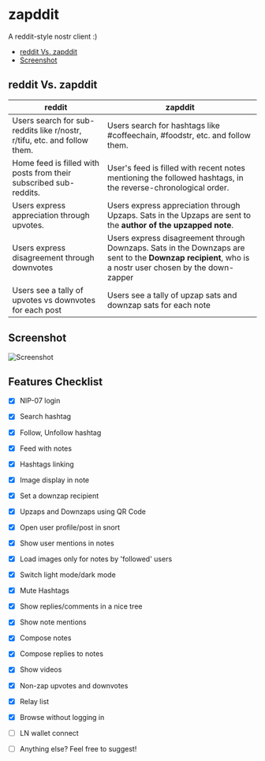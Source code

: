 # zapddit

A reddit-style nostr client :)

 * [reddit Vs. zapddit](#reddit-vs-zapddit)
 * [Screenshot](#screenshot)

## reddit Vs. zapddit

**reddit** | **zapddit**
---------- | ------------
Users search for sub-reddits like r/nostr, r/tifu, etc. and follow them. | Users search for hashtags like #coffeechain, #foodstr, etc. and follow them.
Home feed is filled with posts from their subscribed sub-reddits. |User's feed is filled with recent notes mentioning the followed hashtags, in the reverse-chronological order.
Users express appreciation through upvotes. | Users express appreciation through Upzaps. Sats in the Upzaps are sent to the **author of the upzapped note**.
Users express disagreement through downvotes | Users express disagreement through Downzaps.  Sats in the Downzaps are sent to the **Downzap recipient**, who is a nostr user chosen by the down-zapper
Users see a tally of upvotes vs downvotes for each post | Users see a tally of upzap sats and downzap sats for each note

## Screenshot
![Screenshot](https://github.com/vivganes/zappedit/assets/2035886/72e75686-cc5f-4982-ad0d-76444db228bb)

## Features Checklist
  - [x] NIP-07 login
  - [x] Search hashtag
  - [x] Follow, Unfollow hashtag
  - [x] Feed with notes
  - [x] Hashtags linking
  - [x] Image display in note
  - [x] Set a downzap recipient
  - [x] Upzaps and Downzaps using QR Code
  - [x] Open user profile/post in snort
  - [x] Show user mentions in notes
  - [x] Load images only for notes by 'followed' users
  - [x] Switch light mode/dark mode
  - [x] Mute Hashtags
  - [x] Show replies/comments in a nice tree
  - [x] Show note mentions
  - [x] Compose notes
  - [x] Compose replies to notes
  - [x] Show videos
  - [x] Non-zap upvotes and downvotes
  - [x] Relay list
  - [x] Browse without logging in
  - [ ] LN wallet connect
  - [ ] Anything else? Feel free to suggest!


